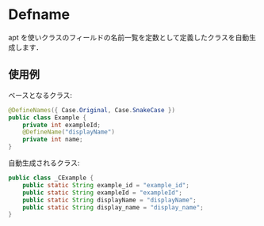 # Defname

apt を使いクラスのフィールドの名前一覧を定数として定義したクラスを自動生成します．

## 使用例

ベースとなるクラス:
```Java
@DefineNames({ Case.Original, Case.SnakeCase })
public class Example {
    private int exampleId;
    @DefineName("displayName")
    private int name;
}
```

自動生成されるクラス:
```Java
public class _CExample {
    public static String example_id = "example_id";
    public static String exampleId = "exampleId";
    public static String displayName = "displayName";
    public static String display_name = "display_name";
}
```
